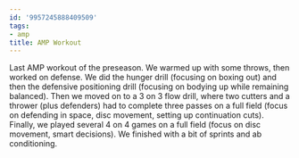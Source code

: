 ```yaml
---
id: '9957245888409509'
tags:
- amp
title: AMP Workout
---
```


Last AMP workout of the preseason. We warmed up with some throws, then worked on defense. We did the hunger drill (focusing on boxing out) and then the defensive positioning drill (focusing on bodying up while remaining balanced). Then we moved on to a 3 on 3 flow drill, where two cutters and a thrower (plus defenders) had to complete three passes on a full field (focus on defending in space, disc movement, setting up continuation cuts). Finally, we played several 4 on 4 games on a full field (focus on disc movement, smart decisions). We finished with a bit of sprints and ab conditioning.
